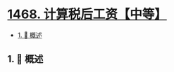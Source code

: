 # [1468. 计算税后工资【中等】](https://github.com/tnotesjs/TNotes.leetcode/tree/main/notes/1468.%20%E8%AE%A1%E7%AE%97%E7%A8%8E%E5%90%8E%E5%B7%A5%E8%B5%84%E3%80%90%E4%B8%AD%E7%AD%89%E3%80%91)

<!-- region:toc -->

- [1. 📝 概述](#1--概述)

<!-- endregion:toc -->

## 1. 📝 概述
